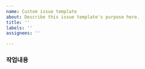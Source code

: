 ```yaml
---
name: Custom issue template
about: Describe this issue template's purpose here.
title: ''
labels: ''
assignees: ''

---
```


### 작업내용
